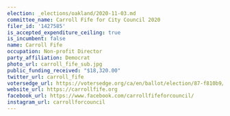 ```yaml
---
election: _elections/oakland/2020-11-03.md
committee_name: Carroll Fife for City Council 2020
filer_id: '1427585'
is_accepted_expenditure_ceiling: true
is_incumbent: false
name: Carroll Fife
occupation: Non-profit Director
party_affiliation: Democrat
photo_url: carroll_fife_sub.jpg
public_funding_received: "$18,320.00"
twitter_url: carroll_fife
votersedge_url: https://votersedge.org/ca/en/ballot/election/87-f810b9/address/null/zip/94611/contests/contest/21267/candidate/151391?cty=ca%2falm
website_url: https://carrollfife.org
facebook_url: https://www.facebook.com/carrollfifeforcouncil/
instagram_url: carrollforcouncil
---
```


